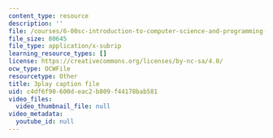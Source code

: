 ```yaml
---
content_type: resource
description: ''
file: /courses/6-00sc-introduction-to-computer-science-and-programming-spring-2011/c4df6f90600deac2b809f44178bab581_WbWb0u8bJrU.srt
file_size: 80645
file_type: application/x-subrip
learning_resource_types: []
license: https://creativecommons.org/licenses/by-nc-sa/4.0/
ocw_type: OCWFile
resourcetype: Other
title: 3play caption file
uid: c4df6f90-600d-eac2-b809-f44178bab581
video_files:
  video_thumbnail_file: null
video_metadata:
  youtube_id: null
---
```

